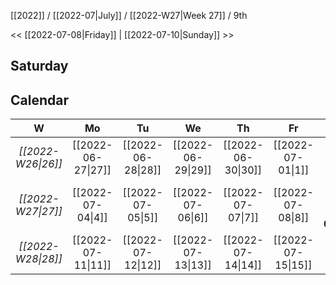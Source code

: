 [[2022]] / [[2022-07|July]] / [[2022-W27|Week 27]] / 9th

<<  [[2022-07-08|Friday]]   |  [[2022-07-10|Sunday]]   >>︎

## Saturday

## Calendar
| W  | Mo | Tu | We | Th | Fr | Sa | Su |
|:--:|:--:|:--:|:--:|:--:|:--:|:--:|:--:|
| *[[2022-W26\|26]]* | [[2022-06-27\|27]] | [[2022-06-28\|28]] | [[2022-06-29\|29]] | [[2022-06-30\|30]] | [[2022-07-01\|1]]  | [[2022-07-02\|2]]  | [[2022-07-03\|3]]  |
| *[[2022-W27\|27]]* | [[2022-07-04\|4]]  | [[2022-07-05\|5]]  | [[2022-07-06\|6]]  | [[2022-07-07\|7]]  | [[2022-07-08\|8]]  | ==**[[2022-07-09\|9]]**==  | [[2022-07-10\|10]] |
| *[[2022-W28\|28]]* | [[2022-07-11\|11]] | [[2022-07-12\|12]] | [[2022-07-13\|13]] | [[2022-07-14\|14]] | [[2022-07-15\|15]] | [[2022-07-16\|16]] | [[2022-07-17\|17]] |
